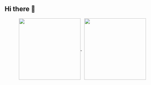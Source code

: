 ## Hi there 👋


<p align="center">
	<a href="https://github.com/ImM0B">
		<img height=200 align="center" src="https://github-readme-stats.vercel.app/api?username=ImM0B" />
	</a> &nbsp;
	<a href="https://github.com/ImM0B">
		<img height=200 align="center" src="https://github-readme-stats.vercel.app/api/top-langs?username=ImM0B&layout=compact&langs_count=8&card_width=250" />
	</a>
</p>

